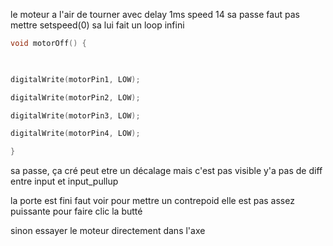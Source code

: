 le moteur a l'air de tourner avec delay 1ms
speed 14 sa passe
faut pas mettre setspeed(0) sa lui fait un loop infini

```c
void motorOff() {

  

digitalWrite(motorPin1, LOW);

digitalWrite(motorPin2, LOW);

digitalWrite(motorPin3, LOW);

digitalWrite(motorPin4, LOW);

}
```
sa passe, ça cré peut etre un décalage mais c'est pas visible
y'a pas de diff entre input et input_pullup

la porte est fini faut voir pour mettre un contrepoid elle est pas assez puissante pour faire clic la butté

sinon essayer le moteur directement dans l'axe